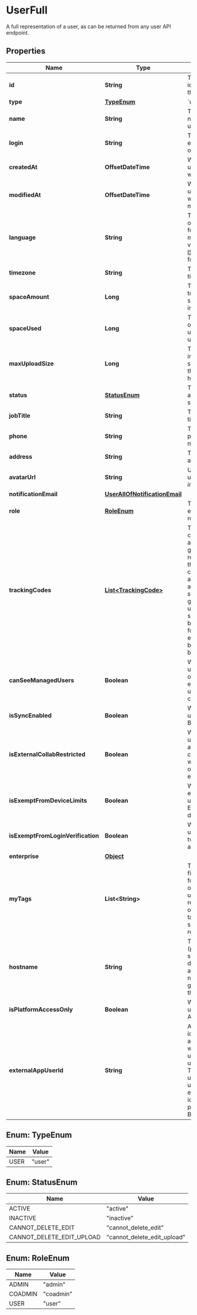 

# UserFull

A full representation of a user, as can be returned from any user API endpoint.

## Properties

| Name | Type | Description | Notes |
|------------ | ------------- | ------------- | -------------|
|**id** | **String** | The unique identifier for this user |  |
|**type** | [**TypeEnum**](#TypeEnum) | &#x60;user&#x60; |  |
|**name** | **String** | The display name of this user |  [optional] |
|**login** | **String** | The primary email address of this user |  [optional] |
|**createdAt** | **OffsetDateTime** | When the user object was created |  [optional] |
|**modifiedAt** | **OffsetDateTime** | When the user object was last modified |  [optional] |
|**language** | **String** | The language of the user, formatted in modified version of the [ISO 639-1](https://raw.githubusercontent.com) format. |  [optional] |
|**timezone** | **String** | The user&#39;s timezone |  [optional] |
|**spaceAmount** | **Long** | The user’s total available space amount in bytes |  [optional] |
|**spaceUsed** | **Long** | The amount of space in use by the user |  [optional] |
|**maxUploadSize** | **Long** | The maximum individual file size in bytes the user can have |  [optional] |
|**status** | [**StatusEnum**](#StatusEnum) | The user&#39;s account status |  [optional] |
|**jobTitle** | **String** | The user’s job title |  [optional] |
|**phone** | **String** | The user’s phone number |  [optional] |
|**address** | **String** | The user’s address |  [optional] |
|**avatarUrl** | **String** | URL of the user’s avatar image |  [optional] |
|**notificationEmail** | [**UserAllOfNotificationEmail**](UserAllOfNotificationEmail.md) |  |  [optional] |
|**role** | [**RoleEnum**](#RoleEnum) | The user’s enterprise role |  [optional] |
|**trackingCodes** | [**List&lt;TrackingCode&gt;**](TrackingCode.md) | Tracking codes allow an admin to generate reports from the admin console and assign an attribute to a specific group of users. This setting must be enabled for an enterprise before it can be used. |  [optional] |
|**canSeeManagedUsers** | **Boolean** | Whether the user can see other enterprise users in their contact list |  [optional] |
|**isSyncEnabled** | **Boolean** | Whether the user can use Box Sync |  [optional] |
|**isExternalCollabRestricted** | **Boolean** | Whether the user is allowed to collaborate with users outside their enterprise |  [optional] |
|**isExemptFromDeviceLimits** | **Boolean** | Whether to exempt the user from Enterprise device limits |  [optional] |
|**isExemptFromLoginVerification** | **Boolean** | Whether the user must use two-factor authentication |  [optional] |
|**enterprise** | [**Object**](Object.md) |  |  [optional] |
|**myTags** | **List&lt;String&gt;** | Tags for all files and folders owned by the user. Values returned will only contain tags that were set by the requester. |  [optional] |
|**hostname** | **String** | The root (protocol, subdomain, domain) of any links that need to be generated for the user |  [optional] |
|**isPlatformAccessOnly** | **Boolean** | Whether the user is an App User |  [optional] |
|**externalAppUserId** | **String** | An external identifier for an app user, which can be used to look up the user. This can be used to tie user IDs from external identity providers to Box users. |  [optional] |



## Enum: TypeEnum

| Name | Value |
|---- | -----|
| USER | &quot;user&quot; |



## Enum: StatusEnum

| Name | Value |
|---- | -----|
| ACTIVE | &quot;active&quot; |
| INACTIVE | &quot;inactive&quot; |
| CANNOT_DELETE_EDIT | &quot;cannot_delete_edit&quot; |
| CANNOT_DELETE_EDIT_UPLOAD | &quot;cannot_delete_edit_upload&quot; |



## Enum: RoleEnum

| Name | Value |
|---- | -----|
| ADMIN | &quot;admin&quot; |
| COADMIN | &quot;coadmin&quot; |
| USER | &quot;user&quot; |



